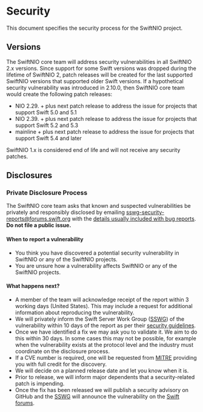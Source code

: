 # Security

This document specifies the security process for the SwiftNIO project.

## Versions

The SwiftNIO core team will address security vulnerabilities in all SwiftNIO 2.x 
versions. Since support for some Swift versions was dropped during the lifetime of 
SwiftNIO 2, patch releases will be created for the last supported SwiftNIO versions
that supported older Swift versions. 
If a hypothetical security vulnerability was introduced in 2.10.0, then SwiftNIO core 
team would create the following patch releases:

* NIO 2.29. + plus next patch release to address the issue for projects that support
  Swift 5.0 and 5.1
* NIO 2.39. + plus next patch release to address the issue for projects that support 
  Swift 5.2 and 5.3
* mainline + plus next patch release to address the issue for projects that support 
  Swift 5.4 and later

SwiftNIO 1.x is considered end of life and will not receive any security patches.

## Disclosures

### Private Disclosure Process

The SwiftNIO core team asks that known and suspected vulnerabilities be
privately and responsibly disclosed by emailing
[sswg-security-reports@forums.swift.org](mailto:sswg-security-reports@forums.swift.org)
with the [details usually included with bug reports][issue-template].
**Do not file a public issue.**

#### When to report a vulnerability

* You think you have discovered a potential security vulnerability in SwiftNIO
  or any of the SwiftNIO projects.
* You are unsure how a vulnerability affects SwiftNIO or any of the SwiftNIO
  projects.

#### What happens next?

* A member of the team will acknowledge receipt of the report within 3
  working days (United States). This may include a request for additional
  information about reproducing the vulnerability.
* We will privately inform the Swift Server Work Group ([SSWG][sswg]) of the
  vulnerability within 10 days of the report as per their [security
  guidelines][sswg-security].
* Once we have identified a fix we may ask you to validate it. We aim to do this
  within 30 days. In some cases this may not be possible, for example when the
  vulnerability exists at the protocol level and the industry must coordinate on
  the disclosure process.
* If a CVE number is required, one will be requested from [MITRE][mitre]
  providing you with full credit for the discovery.
* We will decide on a planned release date and let you know when it is.
* Prior to release, we will inform major dependents that a security-related
  patch is impending.
* Once the fix has been released we will publish a security advisory on GitHub
  and the [SSWG][sswg] will announce the vulnerability on the [Swift
  forums][swift-forums-sec].

[issue-template]: https://github.com/apple/swift-nio/blob/main/.github/ISSUE_TEMPLATE.md
[sswg]: https://github.com/swift-server/sswg
[sswg-security]: https://github.com/swift-server/sswg/blob/main/process/incubation.md#security-best-practices
[swift-forums-sec]: https://forums.swift.org/c/server/security-updates/
[mitre]: https://cveform.mitre.org/
